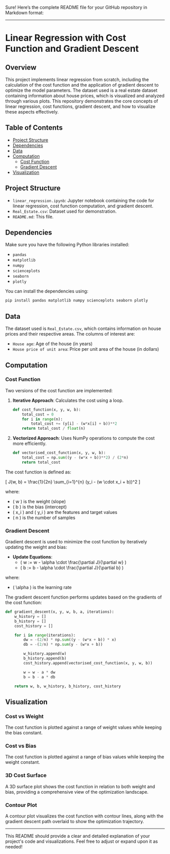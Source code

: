 Sure! Here’s the complete README file for your GitHub repository in Markdown format:

---

# Linear Regression with Cost Function and Gradient Descent

## Overview

This project implements linear regression from scratch, including the calculation of the cost function and the application of gradient descent to optimize the model parameters. The dataset used is a real estate dataset containing information about house prices, which is visualized and analyzed through various plots. This repository demonstrates the core concepts of linear regression, cost functions, gradient descent, and how to visualize these aspects effectively.

## Table of Contents

- [Project Structure](#project-structure)
- [Dependencies](#dependencies)
- [Data](#data)
- [Computation](#computation)
  - [Cost Function](#cost-function)
  - [Gradient Descent](#gradient-descent)
- [Visualization](#visualization)

## Project Structure

- `linear_regression.ipynb`: Jupyter notebook containing the code for linear regression, cost function computation, and gradient descent.
- `Real_Estate.csv`: Dataset used for demonstration.
- `README.md`: This file.

## Dependencies

Make sure you have the following Python libraries installed:

- `pandas`
- `matplotlib`
- `numpy`
- `scienceplots`
- `seaborn`
- `plotly`

You can install the dependencies using:

```bash
pip install pandas matplotlib numpy scienceplots seaborn plotly
```

## Data

The dataset used is `Real_Estate.csv`, which contains information on house prices and their respective areas. The columns of interest are:

- `House age`: Age of the house (in years)
- `House price of unit area`: Price per unit area of the house (in dollars)

## Computation

### Cost Function

Two versions of the cost function are implemented:

1. **Iterative Approach**: Calculates the cost using a loop.

    ```python
    def cost_function(x, y, w, b):
        total_cost = 0
        for i in range(n):
            total_cost += (y[i] - (w*x[i] + b))**2
        return total_cost / float(n)
    ```

2. **Vectorized Approach**: Uses NumPy operations to compute the cost more efficiently.

    ```python
    def vectorised_cost_function(x, y, w, b):
        total_cost = np.sum((y - (w*x + b))**2) / (2*n)
        return total_cost
    ```

The cost function is defined as:

\[ J(w, b) = \frac{1}{2n} \sum_{i=1}^{n} (y_i - (w \cdot x_i + b))^2 \]

where:
- \( w \) is the weight (slope)
- \( b \) is the bias (intercept)
- \( x_i \) and \( y_i \) are the features and target values
- \( n \) is the number of samples

### Gradient Descent

Gradient descent is used to minimize the cost function by iteratively updating the weight and bias:

- **Update Equations**:
  - \( w := w - \alpha \cdot \frac{\partial J}{\partial w} \)
  - \( b := b - \alpha \cdot \frac{\partial J}{\partial b} \)

where:
- \( \alpha \) is the learning rate

The gradient descent function performs updates based on the gradients of the cost function:

```python
def gradient_descent(x, y, w, b, a, iterations):
    w_history = []
    b_history = []
    cost_history = []

    for i in range(iterations):
        dw = -(2/n) * np.sum((y - (w*x + b)) * x)
        db = -(2/n) * np.sum(y - (w*x + b))

        w_history.append(w)
        b_history.append(b)
        cost_history.append(vectorised_cost_function(x, y, w, b))

        w = w - a * dw
        b = b - a * db

    return w, b, w_history, b_history, cost_history
```

## Visualization

### Cost vs Weight

The cost function is plotted against a range of weight values while keeping the bias constant.

### Cost vs Bias

The cost function is plotted against a range of bias values while keeping the weight constant.

### 3D Cost Surface

A 3D surface plot shows the cost function in relation to both weight and bias, providing a comprehensive view of the optimization landscape.

### Contour Plot

A contour plot visualizes the cost function with contour lines, along with the gradient descent path overlaid to show the optimization trajectory.

---

This README should provide a clear and detailed explanation of your project's code and visualizations. Feel free to adjust or expand upon it as needed!
